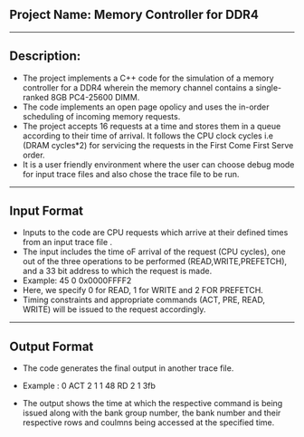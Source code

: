 ## Project Name:  Memory Controller for DDR4 

****************************************************************************************************************************************************************************************************************************************************************************
## Description:

- The project implements a C++ code for the simulation of a memory controller for a DDR4 wherein the memory channel contains a single-ranked 8GB PC4-25600 DIMM. 
- The code implements an open page opolicy and uses the in-order scheduling of incoming memory requests.
- The project accepts 16 requests at a time and stores them in a queue according to their time of arrival. It follows the CPU clock cycles i.e (DRAM cycles*2) for servicing the requests in the First Come First Serve order.
- It is a user friendly environment where the user can choose debug mode for input trace files and also chose the trace file to be run.

*****************************************************************************************************************************************************************************************************************************************************************************

## Input Format

- Inputs to the code are CPU requests which arrive at their defined times from an input trace file .
- The input includes the time oF arrival of the request (CPU cycles), one out of the three operations to be performed (READ,WRITE,PREFETCH), and a 33 bit address to which the request is made.
- Example:    45    0     0x0000FFFF2 
- Here, we specify 0 for READ, 1 for WRITE and 2 FOR PREFETCH.
- Timing constraints and appropriate commands (ACT, PRE, READ, WRITE)  will be issued to the request accordingly.

*******************************************************************************************************************************************************************************************************************************************************************************

## Output Format

- The code generates the final output in another trace file.

- Example :  0    ACT    2        1         1
            48    RD     2        1         3fb
                    
- The output shows the time at which the respective command is being issued along with the bank group number, the bank number and their respective rows and coulmns being accessed at the specified time.
